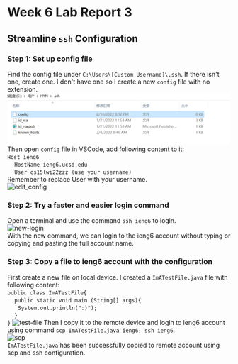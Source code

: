 # Week 6 Lab Report 3
## Streamline ```ssh``` Configuration
### Step 1: Set up config file
Find the config file under ```C:\Users\[Custom Username]\.ssh```. If there isn't one, create one. I don't have one so I create a new ```config``` file with no extension. 
![create-config](lab-report-3/config_file.jpg)<br/>
Then open ```config``` file in VSCode, add following content to it: <br/>
```Host ieng6```<br/>
&nbsp;&nbsp;&nbsp;&nbsp;```HostName ieng6.ucsd.edu```<br/>
&nbsp;&nbsp;&nbsp;&nbsp;```User cs15lwi22zzz (use your username)```<br/>
Remember to replace User with your username.<br/>
![edit_config](lab-report-3/config_edit.jpg)<br/>
### Step 2: Try a faster and easier login command
Open a terminal and use the command ```ssh ieng6``` to login. <br/>
![new-login](lab-report-3/login.jpg)<br/>
With the new command, we can login to the ieng6 account without typing or copying and pasting the full account name. <br/>
### Step 3: Copy a file to ieng6 account with the configuration
First create a new file on local device. I created a ```ImATestFile.java``` file with following content:<br/>
```public class ImATestFile{```<br/>
&nbsp;&nbsp;&nbsp;&nbsp;```public static void main (String[] args){```<br/>
&nbsp;&nbsp;&nbsp;&nbsp;&nbsp;&nbsp;```System.out.println(":)");```<br/>
&nbsp;&nbsp;&nbsp;&nbsp;```}```<br/>
```}```
![test-file](lab-report-3/test_file.jpg)
Then I copy it to the remote device and login to ieng6 account using command ```scp ImATestFile.java ieng6; ssh ieng6```.<br/>
![scp](lab-report-3/scp_config.jpg)<br/>
```ImATestFile.java``` has been successfully copied to remote account using scp and ssh configuration. 
